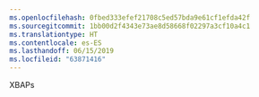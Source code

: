 ```yaml
---
ms.openlocfilehash: 0fbed333efef21708c5ed57bda9e61cf1efda42f
ms.sourcegitcommit: 1bb00d2f4343e73ae8d58668f02297a3cf10a4c1
ms.translationtype: HT
ms.contentlocale: es-ES
ms.lasthandoff: 06/15/2019
ms.locfileid: "63871416"
---
```

XBAPs